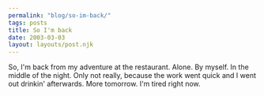 ```yaml
---
permalink: "blog/so-im-back/"
tags: posts
title: So I'm back
date: 2003-03-03
layout: layouts/post.njk
---
```


So, I'm back from my adventure at the restaurant. Alone. By myself. In the middle of the night. Only not really, because the work went quick and I went out drinkin' afterwards. More tomorrow. I'm tired right now.